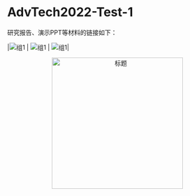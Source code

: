 # AdvTech2022-Test-1

研究报告、演示PPT等材料的链接如下：



|![[组1](https://pan.baidu.com/s/19nQ3ReXU01zCd9fJac8p9A?pwd=1234)](https://user-images.githubusercontent.com/88610383/218910599-cecc0c6d-5194-438b-baf6-0818f895c9f4.png)
| ![[组1](https://pan.baidu.com/s/19nQ3ReXU01zCd9fJac8p9A?pwd=1234)](https://user-images.githubusercontent.com/88610383/218910599-cecc0c6d-5194-438b-baf6-0818f895c9f4.png)
| ![[组1](https://pan.baidu.com/s/19nQ3ReXU01zCd9fJac8p9A?pwd=1234)](https://user-images.githubusercontent.com/88610383/218910599-cecc0c6d-5194-438b-baf6-0818f895c9f4.png)|



<div align="center">
  
  <img src="https://user-images.githubusercontent.com/88610383/218910599-cecc0c6d-5194-438b-baf6-0818f895c9f4.png" height="300px" title="标题">
  
</div>

